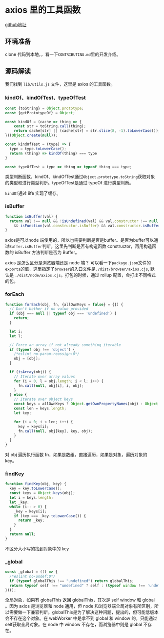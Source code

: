 # axios 里的工具函数

[github地址](https://github.com/axios/axios)

## 环境准备

clone 代码到本地，，看一下`CONTRIBUTING.md`里的开发介绍。

##  源码解读

我们找到 `lib/utils.js` 文件，这里是 axios 的工具函数。

### kindOf、kindOfTest、typeOfTest

```js
const {toString} = Object.prototype;
const {getPrototypeOf} = Object;

const kindOf = (cache => thing => {
    const str = toString.call(thing);
    return cache[str] || (cache[str] = str.slice(8, -1).toLowerCase());
})(Object.create(null));

const kindOfTest = (type) => {
  type = type.toLowerCase();
  return (thing) => kindOf(thing) === type
}

const typeOfTest = type => thing => typeof thing === type;
```

类型判断函数，kindOf、kindOfTest通过`Object.prototype.toString`获取对象的类型和进行类型判断。typeOfTest是通过 typeOf 进行类型判断。

`kindOf`通过 iife 实现了缓存。

### isBuffer
```js
function isBuffer(val) {
  return val !== null && !isUndefined(val) && val.constructor !== null && !isUndefined(val.constructor)
    && isFunction(val.constructor.isBuffer) && val.constructor.isBuffer(val);
}
```
axios是可以node 端使用的，所以也需要判断是否是buffer。是否为buffer可以通过`Buffer.isBuffer`判断。这里先判断是否有构造函数 constructor，再用构造函数的 isBuffer 方法判断是否为 Buffer。

axios 是怎么区分是浏览器端还是 node 端？ 可以看一下`package.json`文件的`exports`的值，这里指定了`browser`的入口文件是`./dist/browser/axios.cjs`, 默认是 `./dist/node/axios.cjs`。打包的时候，通过 rollup 配置，会打出不同格式的包。

### forEach
```js
function forEach(obj, fn, {allOwnKeys = false} = {}) {
  // Don't bother if no value provided
  if (obj === null || typeof obj === 'undefined') {
    return;
  }

  let i;
  let l;

  // Force an array if not already something iterable
  if (typeof obj !== 'object') {
    /*eslint no-param-reassign:0*/
    obj = [obj];
  }

  if (isArray(obj)) {
    // Iterate over array values
    for (i = 0, l = obj.length; i < l; i++) {
      fn.call(null, obj[i], i, obj);
    }
  } else {
    // Iterate over object keys
    const keys = allOwnKeys ? Object.getOwnPropertyNames(obj) : Object.keys(obj);
    const len = keys.length;
    let key;

    for (i = 0; i < len; i++) {
      key = keys[i];
      fn.call(null, obj[key], key, obj);
    }
  }
}
```
对 obj 遍历执行函数 fn，如果是数组，直接遍历，如果是对象，遍历对象的 key。

### findKey
```js
function findKey(obj, key) {
  key = key.toLowerCase();
  const keys = Object.keys(obj);
  let i = keys.length;
  let _key;
  while (i-- > 0) {
    _key = keys[i];
    if (key === _key.toLowerCase()) {
      return _key;
    }
  }
  return null;
}
```
不区分大小写的找到对象中的 key

### _global
```js
const _global = (() => {
  /*eslint no-undef:0*/
  if (typeof globalThis !== "undefined") return globalThis;
  return typeof self !== "undefined" ? self : (typeof window !== 'undefined' ? window : global)
})();
```
全局对象，如果有 globalThis 返回 globalThis，其次是 self window 和 global 。因为 axios 是浏览器和 node 通用，但 node 和浏览器端全局对象有所区别，所以需要做一下兼容判断。globalThis是为了解决这种问题，提出的，但可能低版本会不存在这个对象。在 webWorker 中是拿不到 global 和 window 的，只能通过 self获取全局对象。在 node 中 window 不存在，而浏览器中则是 global 不存在。